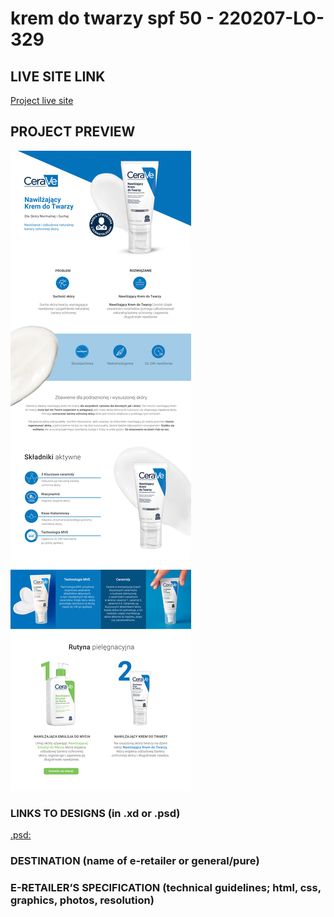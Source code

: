 # krem do twarzy spf 50 - 220207-LO-329

<!-- please enter project number recived from PM -->

## LIVE SITE LINK

<!-- please enter link to site preview here -->

[Project live site](https://estorelabs.github.io/RC---220207-LO-329-CeraVe-krem-do-twarzy-GENERIC/)

## PROJECT PREVIEW

![Design preview for the project](https://github.com/eStoreLabs/RC---220207-LO-329-CeraVe-krem-do-twarzy-GENERIC/blob/main/readme/Krem%20do%20twarzy.png?raw=true)

### LINKS TO DESIGNS (in .xd or .psd)

[.psd:](https://drive.google.com/drive/folders/1OuCEQVswITHtejXhriEF_4blEuHVYwiC)

<!-- please enter link to preview designs -->

### DESTINATION (name of e-retailer or general/pure)

<!-- please enter e-retailers name -->

### E-RETAILER’S SPECIFICATION (technical guidelines; html, css, graphics, photos, resolution)

<!-- please enter any additional comments important for the project -->
